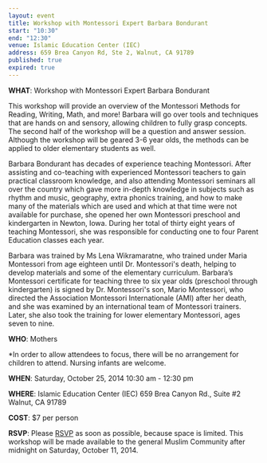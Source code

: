 ```yaml
---
layout: event
title: Workshop with Montessori Expert Barbara Bondurant
start: "10:30"
end: "12:30"
venue: Islamic Education Center (IEC)
address: 659 Brea Canyon Rd, Ste 2, Walnut, CA 91789
published: true
expired: true
---
```

**WHAT**:
Workshop with Montessori Expert Barbara Bondurant
 
This workshop will provide an overview of the Montessori Methods for Reading, Writing, Math, and more! Barbara will go over tools and techniques that are hands on and sensory, allowing children to fully grasp concepts. The second half of the workshop will be a question and answer session. Although the workshop will be geared 3-6 year olds, the methods can be applied to older elementary students as well.
 
Barbara Bondurant has decades of experience teaching Montessori. After assisting and co-teaching with experienced Montessori teachers to gain practical classroom knowledge, and also attending Montessori seminars all over the country which gave more in-depth knowledge in subjects such as rhythm and music, geography, extra phonics training, and how to make many of the materials which are used and which at that time were not available for purchase, she opened her own Montessori preschool and kindergarten in Newton, Iowa. During her total of thirty eight years of teaching Montessori, she was responsible for conducting one to four Parent Education classes each year.
 
Barbara was trained by Ms Lena Wikramaratne, who trained under Maria Montessori from age eighteen until Dr. Montessori's death, helping to develop materials and some of the elementary curriculum. Barbara’s Montessori certificate for teaching three to six year olds (preschool through kindergarten) is signed by Dr. Montessori's son, Mario Montessori, who directed the Association Montessori Internationale (AMI) after her death, and she was examined by an international team of Montessori trainers. Later, she also took the training for lower elementary Montessori, ages seven to nine.
 
**WHO**:
Mothers

\*In order to allow attendees to focus, there will be no arrangement for children to attend. Nursing infants are welcome. 
 
**WHEN**:
Saturday, October 25, 2014
10:30 am - 12:30 pm
 
**WHERE**:
Islamic Education Center (IEC)
659 Brea Canyon Rd., Suite #2
Walnut, CA 91789

**COST**:
$7 per person
 
**RSVP**:
Please [RSVP](http://form.jotformpro.com/form/42814327222953) as soon as possible, because space is limited. This workshop will be made available to the general Muslim Community after midnight on Saturday, October 11, 2014.
